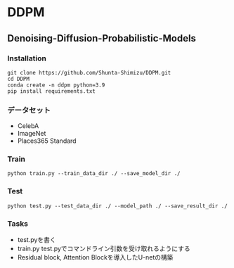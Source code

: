 # DDPM
## Denoising-Diffusion-Probabilistic-Models

### Installation
```
git clone https://github.com/Shunta-Shimizu/DDPM.git
cd DDPM
conda create -n ddpm python=3.9
pip install requirements.txt
```

### データセット
- CelebA
- ImageNet
- Places365 Standard

### Train
```
python train.py --train_data_dir ./ --save_model_dir ./ 
````

### Test
```
python test.py --test_data_dir ./ --model_path ./ --save_result_dir ./
```

### Tasks
- test.pyを書く
- train.py test.pyでコマンドライン引数を受け取れるようにする
- Residual block, Attention Blockを導入したU-netの構築
